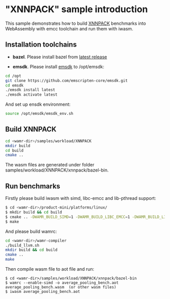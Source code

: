 "XNNPACK" sample introduction
==============
This sample demonstrates how to build [XNNPACK](https://github.com/google/XNNPACK) benchmarks into WebAssembly with emcc toolchain and run them with iwasm.

## Installation toolchains

- **bazel**. Please install bazel from [latest release](https://github.com/bazelbuild/bazel/releases)

- **emsdk**. Please install [emsdk](https://github.com/emscripten-core/emsdk) to /opt/emsdk:
```bash
cd /opt
git clone https://github.com/emscripten-core/emsdk.git
cd emsdk
./emsdk install latest
./emsdk activate latest
```
And set up ensdk environment:
```bash
source /opt/emsdk/emsdk_env.sh
```

## Build XNNPACK

```bash
cd <wamr-dir>/samples/workload/XNNPACK
mkdir build
cd build
cmake ..
```
The wasm files are generated under folder samples/workload/XNNPACK/xnnpack/bazel-bin.

## Run benchmarks

Firstly please build iwasm with simd, libc-emcc and lib-pthread support:

``` bash
$ cd <wamr-dir>/product-mini/platforms/linux/
$ mkdir build && cd build
$ cmake .. -DWAMR_BUILD_SIMD=1 -DWAMR_BUILD_LIBC_EMCC=1 -DWAMR_BUILD_LIB_PTHREAD=1
$ make
```

And please build wamrc:

``` bash
cd <wamr-dir>/wamr-compiler
./build_llvm.sh
mkdir build && cd build
cmake ..
make
```

Then compile wasm file to aot file and run:

``` shell
$ cd <wamr-dir>/samples/workload/XNNPACK/xnnpack/bazel-bin
$ wamrc --enable-simd -o average_pooling_bench.aot average_pooling_bench.wasm  (or other wasm files)
$ iwasm average_pooling_bench.aot
```


